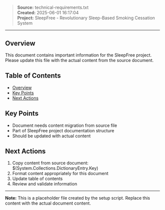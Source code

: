 ﻿# 

> **Source:** technical-requirements.txt  
> **Created:** 2025-06-01 16:17:04  
> **Project:** SleepFree - Revolutionary Sleep-Based Smoking Cessation System

---

<!-- Content from technical-requirements.txt should be placed here -->
<!-- This file was created by the SleepFree project setup script -->

## Overview

This document contains important information for the SleepFree project. 
Please update this file with the actual content from the source document.

## Table of Contents

- [Overview](#overview)
- [Key Points](#key-points)
- [Next Actions](#next-actions)

## Key Points

- Document needs content migration from source file
- Part of SleepFree project documentation structure
- Should be updated with actual content

## Next Actions

1. Copy content from source document: $(System.Collections.DictionaryEntry.Key)
2. Format content appropriately for this document
3. Update table of contents
4. Review and validate information

---

**Note:** This is a placeholder file created by the setup script. Replace this content with the actual document content.

